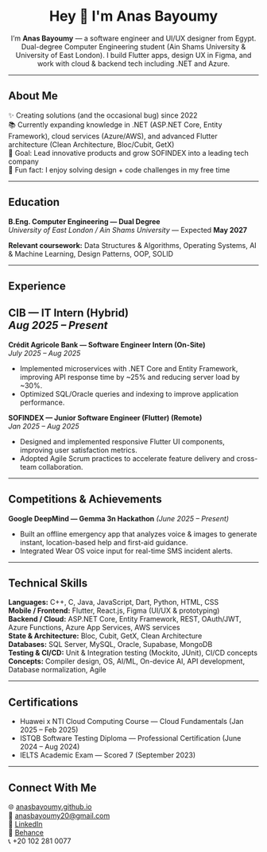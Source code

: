 <h1 align="center">Hey 👋 I'm Anas Bayoumy</h1>

<p align="center">
I’m <strong>Anas Bayoumy</strong> — a software engineer and UI/UX designer from Egypt.  
Dual-degree Computer Engineering student (Ain Shams University & University of East London).  
I build Flutter apps, design UX in Figma, and work with cloud & backend tech including .NET and Azure.
</p>

---

## About Me

✨ Creating solutions (and the occasional bug) since 2022  
📚 Currently expanding knowledge in .NET (ASP.NET Core, Entity Framework), cloud services (Azure/AWS), and advanced Flutter architecture (Clean Architecture, Bloc/Cubit, GetX)  
🎯 Goal: Lead innovative products and grow SOFINDEX into a leading tech company  
🎲 Fun fact: I enjoy solving design + code challenges in my free time

---

## Education

**B.Eng. Computer Engineering — Dual Degree**  
*University of East London / Ain Shams University* — Expected **May 2027**

**Relevant coursework:** Data Structures & Algorithms, Operating Systems, AI & Machine Learning, Design Patterns, OOP, SOLID

---

## Experience

**CIB — IT Intern (Hybrid)**  
*Aug 2025 – Present*  
-

**Crédit Agricole Bank — Software Engineer Intern (On-Site)**  
*July 2025 – Aug 2025*  
- Implemented microservices with .NET Core and Entity Framework, improving API response time by ~25% and reducing server load by ~30%.  
- Optimized SQL/Oracle queries and indexing to improve application performance.

**SOFINDEX — Junior Software Engineer (Flutter) (Remote)**  
*Jan 2025 – Aug 2025*  
- Designed and implemented responsive Flutter UI components, improving user satisfaction metrics.  
- Adopted Agile Scrum practices to accelerate feature delivery and cross-team collaboration.

---

## Competitions & Achievements

**Google DeepMind — Gemma 3n Hackathon** *(June 2025 – Present)*  
- Built an offline emergency app that analyzes voice & images to generate instant, location-based help and first-aid guidance.  
- Integrated Wear OS voice input for real-time SMS incident alerts.

---

## Technical Skills

**Languages:** C++, C, Java, JavaScript, Dart, Python, HTML, CSS  
**Mobile / Frontend:** Flutter, React.js, Figma (UI/UX & prototyping)  
**Backend / Cloud:** ASP.NET Core, Entity Framework, REST, OAuth/JWT, Azure Functions, Azure App Services, AWS services  
**State & Architecture:** Bloc, Cubit, GetX, Clean Architecture  
**Databases:** SQL Server, MySQL, Oracle, Supabase, MongoDB  
**Testing & CI/CD:** Unit & Integration testing (Mockito, JUnit), CI/CD concepts  
**Concepts:** Compiler design, OS, AI/ML, On-device AI, API development, Database normalization, Agile


---

## Certifications

- Huawei x NTI Cloud Computing Course — Cloud Fundamentals (Jan 2025 – Feb 2025)  
- ISTQB Software Testing Diploma — Professional Certification (June 2024 – Aug 2024)  
- IELTS Academic Exam — Scored 7 (September 2023)

---

## Connect With Me

🌐 [anasbayoumy.github.io](https://anasbayoumy.github.io/)  
📧 [anasbayoumy20@gmail.com](mailto:anasbayoumy20@gmail.com)  
💼 [LinkedIn](https://www.linkedin.com/in/anasbayoumy)  
🎨 [Behance](https://www.behance.net/anasbayoumy)  
📞 +20 102 281 0077
